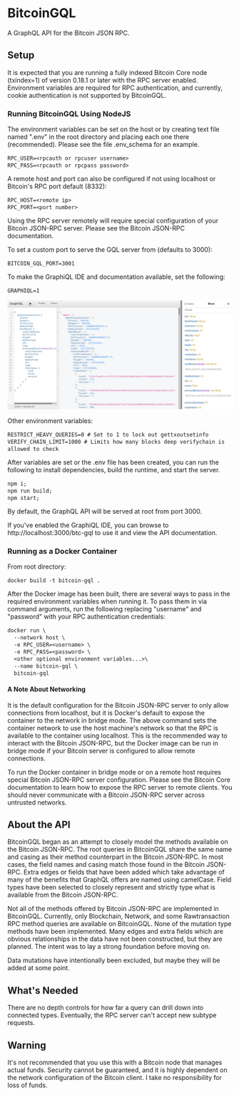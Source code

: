 # BitcoinGQL

A GraphQL API for the Bitcoin JSON RPC.

## Setup

It is expected that you are running a fully indexed Bitcoin Core node (txindex=1) of version 0.18.1 or later with the RPC server enabled. Environment variables are required for RPC authentication, and currently, cookie authentication is not supported by BitcoinGQL.

### Running BitcoinGQL Using NodeJS

The environment variables can be set on the host or by creating text file named ".env" in the root directory and placing each one there (recommended). Please see the file .env_schema for an example.

```
RPC_USER=<rpcauth or rpcuser username>
RPC_PASS=<rpcauth or rpcpass password>
```

A remote host and port can also be configured if not using localhost or Bitcoin's RPC port default (8332):

```
RPC_HOST=<remote ip>
RPC_PORT=<port number>
```

Using the RPC server remotely will require special configuration of your Bitcoin JSON-RPC server. Please see the Bitcoin JSON-RPC documentation.

To set a custom port to serve the GQL server from (defaults to 3000):

```
BITCOIN_GQL_PORT=3001
```

To make the GraphiQL IDE and documentation available, set the following:

```
GRAPHIQL=1
```

![GraphiQL schema documentation and IDE](graphiql.jpg)

Other environment variables:

```
RESTRICT_HEAVY_QUERIES=0 # Set to 1 to lock out gettxoutsetinfo
VERIFY_CHAIN_LIMIT=1000 # Limits how many blocks deep verifychain is allowed to check
```

After variables are set or the .env file has been created, you can run the following to install dependencies, build the runtime, and start the server.

```
npm i;
npm run build;
npm start;
```

By default, the GraphQL API will be served at root from port 3000.

If you've enabled the GraphiQL IDE, you can browse to http://localhost:3000/btc-gql to use it and view the API documentation.

### Running as a Docker Container

From root directory:

```
docker build -t bitcoin-gql .
```

After the Docker image has been built, there are several ways to pass in the required environment variables when running it. To pass them in via command arguments, run the following replacing "username" and "password" with your RPC authentication credentials:

```
docker run \
  --network host \
  -e RPC_USER=<username> \
  -e RPC_PASS=<password> \
  <other optional environment variables...>\
  --name bitcoin-gql \
  bitcoin-gql
```

#### A Note About Networking

It is the default configuration for the Bitcoin JSON-RPC server to only allow connections from localhost, but it is Docker's default to expose the container to the network in bridge mode. The above command sets the container network to use the host machine's network so that the RPC is available to the container using localhost. This is the recommended way to interact with the Bitcoin JSON-RPC, but the Docker image can be run in bridge mode if your Bitcoin server is configured to allow remote connections.

To run the Docker container in bridge mode or on a remote host requires special Bitcoin JSON-RPC server configuration. Please see the Bitcoin Core documentation to learn how to expose the RPC server to remote clients. You should never communicate with a Bitcoin JSON-RPC server across untrusted networks.

## About the API

BitcoinGQL began as an attempt to closely model the methods available on the Bitcoin JSON-RPC. The root queries in BitcoinGQL share the same name and casing as their method counterpart in the Bitcoin JSON-RPC. In most cases, the field names and casing match those found in the Bitcoin JSON-RPC. Extra edges or fields that have been added which take advantage of many of the benefits that GraphQL offers are named using camelCase. Field types have been selected to closely represent and strictly type what is available from the Bitcoin JSON-RPC.

Not all of the methods offered by Bitcoin JSON-RPC are implemented in BitcoinGQL. Currently, only Blockchain, Network, and some Rawtransaction RPC method queries are available on BitcoinGQL. None of the mutation type methods have been implemented. Many edges and extra fields which are obvious relationships in the data have not been constructed, but they are planned. The intent was to lay a strong foundation before moving on.

Data mutations have intentionally been excluded, but maybe they will be added at some point.

## What's Needed

There are no depth controls for how far a query can drill down into connected types. Eventually, the RPC server can't accept new subtype requests.

## Warning

It's not recommended that you use this with a Bitcoin node that manages actual funds. Security cannot be guaranteed, and it is highly dependent on the network configuration of the Bitcoin client. I take no responsibility for loss of funds.
